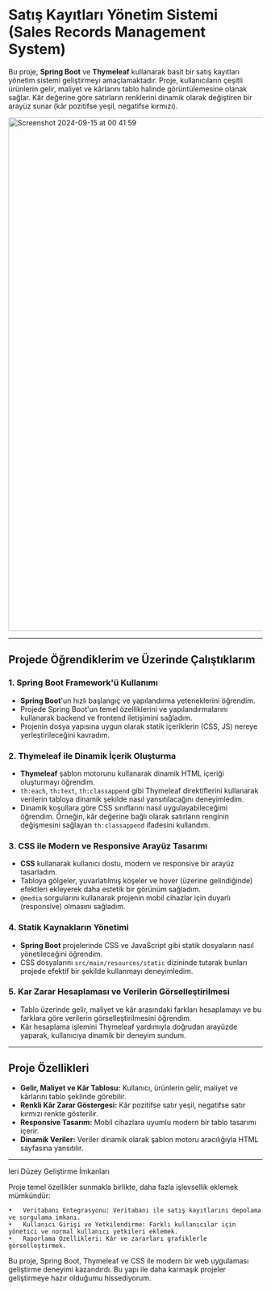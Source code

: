 # Satış Kayıtları Yönetim Sistemi (Sales Records Management System)

Bu proje, **Spring Boot** ve **Thymeleaf** kullanarak basit bir satış kayıtları yönetim sistemi geliştirmeyi amaçlamaktadır. Proje, kullanıcıların çeşitli ürünlerin gelir, maliyet ve kârlarını tablo halinde görüntülemesine olanak sağlar. Kâr değerine göre satırların renklerini dinamik olarak değiştiren bir arayüz sunar (kâr pozitifse yeşil, negatifse kırmızı).


<img width="1016" alt="Screenshot 2024-09-15 at 00 41 59" src="https://github.com/user-attachments/assets/6a7b6798-173e-4dfb-b51c-e39f51873981">


---

## Projede Öğrendiklerim ve Üzerinde Çalıştıklarım

### 1. Spring Boot Framework'ü Kullanımı
- **Spring Boot**'un hızlı başlangıç ve yapılandırma yeteneklerini öğrendim.
- Projede Spring Boot'un temel özelliklerini ve yapılandırmalarını kullanarak backend ve frontend iletişimini sağladım.
- Projenin dosya yapısına uygun olarak statik içeriklerin (CSS, JS) nereye yerleştirileceğini kavradım.

### 2. Thymeleaf ile Dinamik İçerik Oluşturma
- **Thymeleaf** şablon motorunu kullanarak dinamik HTML içeriği oluşturmayı öğrendim.
- `th:each`, `th:text`, `th:classappend` gibi Thymeleaf direktiflerini kullanarak verilerin tabloya dinamik şekilde nasıl yansıtılacağını deneyimledim.
- Dinamik koşullara göre CSS sınıflarını nasıl uygulayabileceğimi öğrendim. Örneğin, kâr değerine bağlı olarak satırların renginin değişmesini sağlayan `th:classappend` ifadesini kullandım.

### 3. CSS ile Modern ve Responsive Arayüz Tasarımı
- **CSS** kullanarak kullanıcı dostu, modern ve responsive bir arayüz tasarladım.
- Tabloya gölgeler, yuvarlatılmış köşeler ve hover (üzerine gelindiğinde) efektleri ekleyerek daha estetik bir görünüm sağladım.
- `@media` sorgularını kullanarak projenin mobil cihazlar için duyarlı (responsive) olmasını sağladım.

### 4. Statik Kaynakların Yönetimi
- **Spring Boot** projelerinde CSS ve JavaScript gibi statik dosyaların nasıl yönetileceğini öğrendim.
- CSS dosyalarını `src/main/resources/static` dizininde tutarak bunları projede efektif bir şekilde kullanmayı deneyimledim.

### 5. Kar Zarar Hesaplaması ve Verilerin Görselleştirilmesi
- Tablo üzerinde gelir, maliyet ve kâr arasındaki farkları hesaplamayı ve bu farklara göre verilerin görselleştirilmesini öğrendim.
- Kâr hesaplama işlemini Thymeleaf yardımıyla doğrudan arayüzde yaparak, kullanıcıya dinamik bir deneyim sundum.

---

## Proje Özellikleri

- **Gelir, Maliyet ve Kâr Tablosu:** Kullanıcı, ürünlerin gelir, maliyet ve kârlarını tablo şeklinde görebilir.
- **Renkli Kâr Zarar Göstergesi:** Kâr pozitifse satır yeşil, negatifse satır kırmızı renkte gösterilir.
- **Responsive Tasarım:** Mobil cihazlara uyumlu modern bir tablo tasarımı içerir.
- **Dinamik Veriler:** Veriler dinamik olarak şablon motoru aracılığıyla HTML sayfasına yansıtılır.

---

leri Düzey Geliştirme İmkanları

Proje temel özellikler sunmakla birlikte, daha fazla işlevsellik eklemek mümkündür:

	•	Veritabanı Entegrasyonu: Veritabanı ile satış kayıtlarını depolama ve sorgulama imkanı.
	•	Kullanıcı Girişi ve Yetkilendirme: Farklı kullanıcılar için yönetici ve normal kullanıcı yetkileri eklemek.
	•	Raporlama Özellikleri: Kâr ve zararları grafiklerle görselleştirmek.

Bu proje, Spring Boot, Thymeleaf ve CSS ile modern bir web uygulaması geliştirme deneyimi kazandırdı. Bu yapı ile daha karmaşık projeler geliştirmeye hazır olduğumu hissediyorum.
